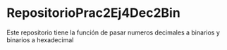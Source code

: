 # RepositorioPrac2Ej4Dec2Bin
 Este repositorio tiene la función de pasar numeros decimales a binarios y binarios a hexadecimal
 
